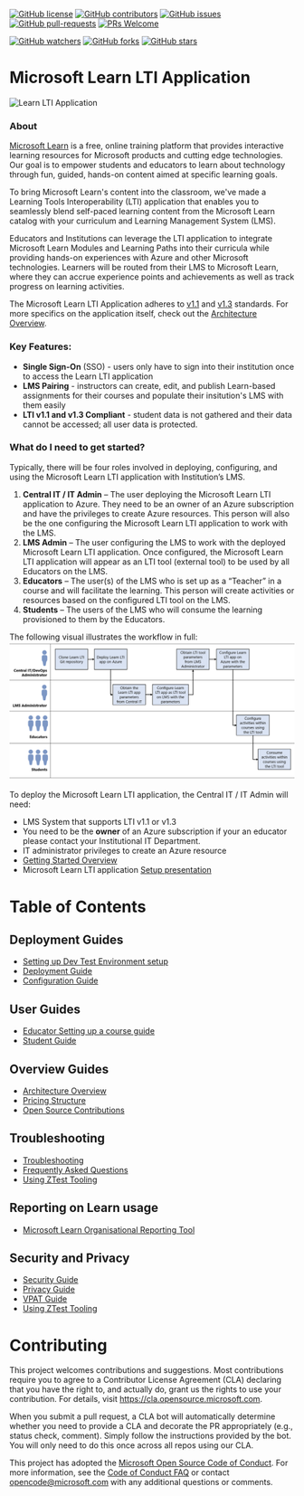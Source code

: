 [![GitHub license](https://img.shields.io/github/license/microsoft/Learn-LTI.svg)](https://github.com/microsoft/Learn-LTI/blob/master/LICENSE)
[![GitHub contributors](https://img.shields.io/github/contributors/microsoft/Learn-LTI.svg)](https://GitHub.com/microsoft/Learn-LTI/graphs/contributors/)
[![GitHub issues](https://img.shields.io/github/issues/microsoft/Learn-LTI.svg)](https://GitHub.com/microsoft/Learn-LTI/issues/)
[![GitHub pull-requests](https://img.shields.io/github/issues-pr/microsoft/Learn-LTI.svg)](https://GitHub.com/microsoft/Learn-LTI/pull/)
[![PRs Welcome](https://img.shields.io/badge/PRs-welcome-brightgreen.svg?style=flat-square)](http://makeapullrequest.com)

[![GitHub watchers](https://img.shields.io/github/watchers/microsoft/Learn-LTI.svg?style=social&label=Watch&maxAge=2592000)](https://GitHub.com/microsoft/Learn-LTI/watchers/)
[![GitHub forks](https://img.shields.io/github/forks/microsoft/Learn-LTI.svg?style=social&label=Fork&maxAge=2592000)](https://GitHub.com/microsoft/Learn-LTI/network/)
[![GitHub stars](https://img.shields.io/github/stars/microsoft/Learn-LTI.svg?style=social&label=Star&maxAge=2592000)](https://GitHub.com/microsoft/LEARN-LTI/stargazers/)

# Microsoft Learn LTI Application 

![Learn LTI Application](/images/Learn-lti.png)
### About ###
[Microsoft Learn](https://docs.microsoft.com/learn/?WT.mc_id=academic-80547-leestott) is a free, online training platform that provides interactive learning resources for Microsoft products and cutting edge technologies. Our goal is to empower students and educators to learn about technology through fun, guided, hands-on content aimed at specific learning goals. 

To bring Microsoft Learn's content into the classroom, we've made a Learning Tools Interoperability (LTI) application that enables you to seamlessly blend self-paced learning content from the Microsoft Learn catalog with your curriculum and Learning Management System (LMS).

Educators and Institutions can leverage the LTI application to integrate Microsoft Learn Modules and Learning Paths into their curricula while providing hands-on experiences with Azure and other Microsoft technologies. Learners will be routed from their LMS to Microsoft Learn, where they can accrue experience points and achievements as well as track progress on learning activities.

The Microsoft Learn LTI Application adheres to [v1.1](https://www.imsglobal.org/specs/ltiv1p1) and [v1.3](http://www.imsglobal.org/spec/lti/v1p3/) standards. For more specifics on the application itself, check out the [Architecture Overview](./docs/ARCHITECTURE_OVERVIEW.md).

### Key Features: ###
- **Single Sign-On** (SSO) - users only have to sign into their institution once to access the Learn LTI application
- **LMS Pairing** - instructors can create, edit, and publish Learn-based assignments for their courses and populate their insitution's LMS with them easily
- **LTI v1.1 and v1.3 Compliant** - student data is not gathered and their data cannot be accessed; all user data is protected.

### What do I need to get started? ###
Typically, there will be four roles involved in deploying, configuring, and using the Microsoft Learn LTI application with Institution’s LMS.

1. **Central IT / IT Admin** – The user deploying the Microsoft Learn LTI application to Azure. They need to be an owner of an Azure subscription and have the privileges to create Azure resources. This person will also be the one configuring the Microsoft Learn LTI application to work with the LMS.
2. **LMS Admin** – The user configuring the LMS to work with the deployed Microsoft Learn LTI application. Once configured, the Microsoft Learn LTI application will appear as an LTI tool (external tool) to be used by all Educators on the LMS.
3. **Educators** – The user(s) of the LMS who is set up as a “Teacher” in a course and will facilitate the learning. This person will create activities or resources based on the configured LTI tool on the LMS.
4. **Students** – The users of the LMS who will consume the learning provisioned to them by the Educators.

The following visual illustrates the workflow in full:
![Readme.1.png](./images/Readme.1.png)

To deploy the Microsoft Learn LTI application, the Central IT / IT Admin will need:

- LMS System that supports LTI v1.1 or v1.3
- You need to be the **owner** of an Azure subscription if your an educator please contact your Institutional IT Department.
- IT administrator privileges to create an Azure resource
- [Getting Started Overview](https://techcommunity.microsoft.com/t5/educator-developer-blog/getting-started-with-the-microsoft-learn-lti-application/ba-p/2247034)
- Microsoft Learn LTI application [Setup presentation](./docs/Microsoft%20Learn%20LTI%20Application.pdf) 

# Table of Contents

## Deployment Guides 
- [Setting up Dev Test Environment setup](./docs/DEVTESTENV.md)
- [Deployment Guide](./docs/DEPLOYMENT_GUIDE.md)
- [Configuration Guide](./docs/CONFIGURATION_GUIDE.md)

## User Guides
- [Educator Setting up a course guide](./docs/USER_GUIDE.md)
- [Student Guide](./docs/STUDENT_GUIDE.md)

## Overview Guides 
- [Architecture Overview](./docs/ARCHITECTURE_OVERVIEW.md)
- [Pricing Structure](./docs/PRICING_STRUCTURE.md)
- [Open Source Contributions](./docs/TAKE_IT_FURTHER.md)

## Troubleshooting 
- [Troubleshooting](./docs/TROUBLESHOOTING.md)
- [Frequently Asked Questions](./docs/FAQ.md)
- [Using ZTest Tooling](./docs/ZTEST.md)

## Reporting on Learn usage
- [Microsoft Learn Organisational Reporting Tool](https://learn.microsoft.com/training/support/org-reporting?WT.mc_id=academic-80547-leestott)
## Security and Privacy
- [Security Guide](./docs/SECURITY.md)
- [Privacy Guide](./docs/PRIVACY.md)
- [VPAT Guide](./docs/VPAT.MD)
- [Using ZTest Tooling](./docs/ZTEST.md)

# Contributing

This project welcomes contributions and suggestions.  Most contributions require you to agree to a
Contributor License Agreement (CLA) declaring that you have the right to, and actually do, grant us
the rights to use your contribution. For details, visit https://cla.opensource.microsoft.com.

When you submit a pull request, a CLA bot will automatically determine whether you need to provide
a CLA and decorate the PR appropriately (e.g., status check, comment). Simply follow the instructions
provided by the bot. You will only need to do this once across all repos using our CLA.

This project has adopted the [Microsoft Open Source Code of Conduct](https://opensource.microsoft.com/codeofconduct/?WT.mc_id=academic-80547-leestott).
For more information, see the [Code of Conduct FAQ](https://opensource.microsoft.com/codeofconduct/faq/?WT.mc_id=academic-80547-leestott) or
contact [opencode@microsoft.com](mailto:opencode@microsoft.com) with any additional questions or comments.
